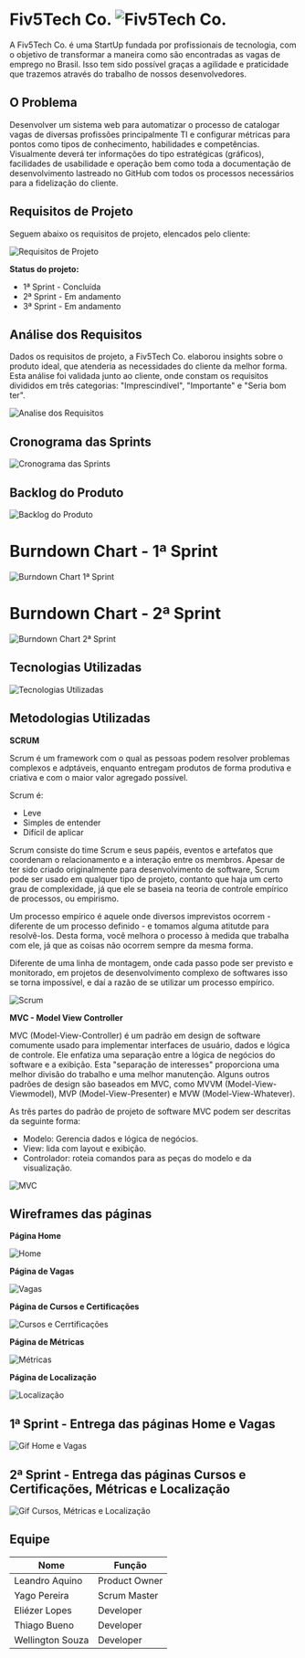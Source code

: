 # **Fiv5Tech Co.** ![Fiv5Tech Co.](./readme/logo-fivetech-azul-pequeno.png "Fiv5Tech Co.")

A Fiv5Tech Co. é uma StartUp fundada por profissionais de tecnologia, com o objetivo de transformar a maneira como são encontradas as vagas de emprego no Brasil. Isso tem sido possível graças a agilidade e praticidade que trazemos através do trabalho de nossos desenvolvedores.


## **O Problema**

Desenvolver um sistema web para automatizar o processo de catalogar vagas de diversas profissões principalmente TI e configurar métricas para pontos como tipos de conhecimento, habilidades e competências. Visualmente deverá ter informações do tipo estratégicas (gráficos), facilidades de usabilidade e operação bem como toda a documentação de desenvolvimento lastreado no GitHub com todos os processos necessários para a fidelização do cliente.

## **Requisitos de Projeto**

Seguem abaixo os requisitos de projeto, elencados pelo cliente:

![Requisitos de Projeto](./readme/requisitos-de-projeto.png "Requisitos de Projeto")

**Status do projeto:**
- 1ª Sprint - Concluída 
- 2ª Sprint - Em andamento
- 3ª Sprint - Em andamento

## **Análise dos Requisitos**

Dados os requisitos de projeto, a Fiv5Tech Co. elaborou insights sobre o produto ideal, que atenderia as necessidades do cliente da melhor forma. Esta análise foi validada junto ao cliente, onde constam os requisitos divididos em três categorias: "Imprescindível", "Importante" e "Seria bom ter".

![Analise dos Requisitos](./readme/analise-dos-requisitos.png "Analise dos Requisitos")

## **Cronograma das Sprints**

![Cronograma das Sprints](./readme/cronograma-das-sprints.png "Cronograma das Sprints")

## **Backlog do Produto**

![Backlog do Produto](./readme/backlog-do-produto.png "Backlog do Produto")


# **Burndown Chart - 1ª Sprint**

![Burndown Chart 1ª Sprint](./readme/burndown-chart-1sprint.png "Burndown Chart 1ª Sprint")

# **Burndown Chart - 2ª Sprint**

![Burndown Chart 2ª Sprint](./readme/burndown-chart-2sprint.png "Burndown Chart 2ª Sprint")

## **Tecnologias Utilizadas**

![Tecnologias Utilizadas](./readme/tecnologias-utilizadas.png "Tecnologias Utilizadas")

## **Metodologias Utilizadas**

**SCRUM**

Scrum é um framework com o qual as pessoas podem resolver problemas complexos e adptáveis, enquanto entregam produtos de forma produtiva e criativa e com o maior valor agregado possível.

Scrum é:

* Leve
* Simples de entender
* Difícil de aplicar

Scrum consiste do time Scrum e seus papéis, eventos e artefatos que coordenam o relacionamento e a interação entre os membros. Apesar de ter sido criado originalmente para desenvolvimento de software, Scrum pode ser usado em qualquer tipo de projeto, contanto que haja um certo grau de complexidade, já que ele se baseia na teoria de controle empírico de processos, ou empirismo.

Um processo empírico é aquele onde diversos imprevistos ocorrem - diferente de um processo definido - e tomamos alguma atitutde para resolvê-los. Desta forma, você melhora o processo à medida que trabalha com ele, já que as coisas não ocorrem sempre da mesma forma. 

Diferente de uma linha de montagem, onde cada passo pode ser previsto e monitorado, em projetos de desenvolvimento complexo de softwares isso se torna impossível, e daí a razão de se utilizar um processo empírico.

![Scrum](./readme/scrum.png "Scrum")

**MVC - Model View Controller**

MVC (Model-View-Controller) é um padrão em design de software comumente usado para implementar interfaces de usuário, dados e lógica de controle. Ele enfatiza uma separação entre a lógica de negócios do software e a exibição. Esta "separação de interesses" proporciona uma melhor divisão do trabalho e uma melhor manutenção. Alguns outros padrões de design são baseados em MVC, como MVVM (Model-View-Viewmodel), MVP (Model-View-Presenter) e MVW (Model-View-Whatever).

As três partes do padrão de projeto de software MVC podem ser descritas da seguinte forma:

* Modelo: Gerencia dados e lógica de negócios.
* View: lida com layout e exibição.
* Controlador: roteia comandos para as peças do modelo e da visualização.

![MVC](./readme/mvc.png "MVC")

## **Wireframes das páginas**

**Página Home**

![Home](./readme/wf-home.png "Home")

**Página de Vagas**

![Vagas](./readme/wf-vagas.png "Vagas")

**Página de Cursos e Certificações**

![Cursos e Cerrtificações](./readme/wf-cursos.png "Cursos e Cerrtificações")

**Página de Métricas**

![Métricas](./readme/wf-metricas.png "Métricas")

**Página de Localização**

![Localização](./readme/wf-localizacao.png "Localização")

## **1ª Sprint - Entrega das páginas Home e Vagas**

![Gif Home e Vagas](./readme/gif-home-vagas.gif "Gif Home e Vagas")

## **2ª Sprint - Entrega das páginas Cursos e Certificações, Métricas e Localização**

![Gif Cursos, Métricas e Localização](./readme/gif-cursos-metricas-localização.gif "Gif Cursos, Métricas e Localização")

## **Equipe**

| Nome | Função |
   |---|---|
| Leandro Aquino | Product Owner |
| Yago Pereira | Scrum Master| 
| Eliézer Lopes | Developer |
| Thiago Bueno | Developer | 
| Wellington Souza | Developer |